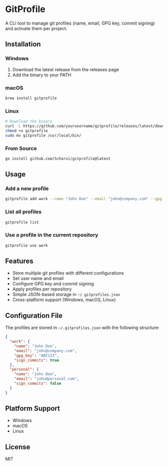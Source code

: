 # GitProfile

A CLI tool to manage git profiles (name, email, GPG key, commit signing) and activate them per project.

## Installation

### Windows
1. Download the latest release from the releases page
2. Add the binary to your PATH

### macOS
```bash
brew install gitprofile
```

### Linux
```bash
# Download the binary
curl -L https://github.com/yourusername/gitprofile/releases/latest/download/gitprofile-linux-amd64 -o gitprofile
chmod +x gitprofile
sudo mv gitprofile /usr/local/bin/
```

### From Source
```bash
go install github.com/Scharxi/gitprofile@latest
```

## Usage

### Add a new profile

```bash
gitprofile add work --name "John Doe" --email "john@company.com" --gpg-key "ABC123" --sign
```

### List all profiles

```bash
gitprofile list
```

### Use a profile in the current repository

```bash
gitprofile use work
```

## Features

- Store multiple git profiles with different configurations
- Set user name and email
- Configure GPG key and commit signing
- Apply profiles per repository
- Simple JSON-based storage in `~/.gitprofiles.json`
- Cross-platform support (Windows, macOS, Linux)

## Configuration File

The profiles are stored in `~/.gitprofiles.json` with the following structure:

```json
{
  "work": {
    "name": "John Doe",
    "email": "john@company.com",
    "gpg_key": "ABC123",
    "sign_commits": true
  },
  "personal": {
    "name": "John Doe",
    "email": "john@personal.com",
    "sign_commits": false
  }
}
```

## Platform Support

- Windows
- macOS
- Linux

## License

MIT 
